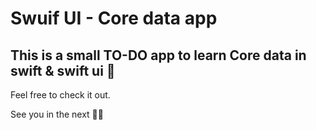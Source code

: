 #  Swuif UI - Core data app

## This is a small TO-DO app to learn Core data in swift & swift ui 👀

Feel free to check it out.

See you in the next 🤜🤛
